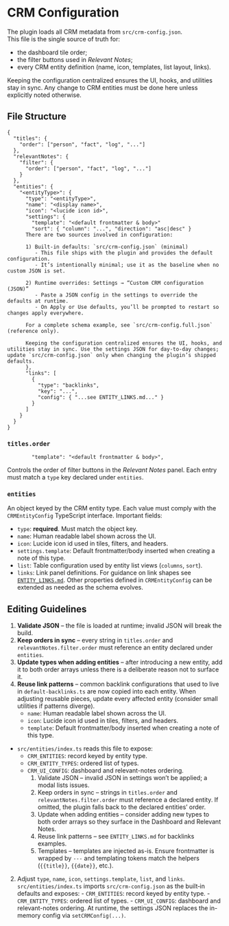 # CRM Configuration

The plugin loads all CRM metadata from `src/crm-config.json`.  
This file is the single source of truth for:

- the dashboard tile order;
- the filter buttons used in _Relevant Notes_;
- every CRM entity definition (name, icon, templates, list layout, links).

Keeping the configuration centralized ensures the UI, hooks, and utilities stay in sync. Any change to CRM entities must be done here unless explicitly noted otherwise.

## File Structure

```jsonc
{
  "titles": {
    "order": ["person", "fact", "log", "..."]
  },
  "relevantNotes": {
    "filter": {
      "order": ["person", "fact", "log", "..."]
    }
  },
  "entities": {
    "<entityType>": {
      "type": "<entityType>",
      "name": "<display name>",
      "icon": "<lucide icon id>",
      "settings": {
        "template": "<default frontmatter & body>"
        "sort": { "column": "...", "direction": "asc|desc" }
      There are two sources involved in configuration:

      1) Built‑in defaults: `src/crm-config.json` (minimal)
         - This file ships with the plugin and provides the default configuration.
         - It’s intentionally minimal; use it as the baseline when no custom JSON is set.

      2) Runtime overrides: Settings → “Custom CRM configuration (JSON)”
         - Paste a JSON config in the settings to override the defaults at runtime.
         - On Apply or Use defaults, you’ll be prompted to restart so changes apply everywhere.

      For a complete schema example, see `src/crm-config.full.json` (reference only).

      Keeping the configuration centralized ensures the UI, hooks, and utilities stay in sync. Use the settings JSON for day‑to‑day changes; update `src/crm-config.json` only when changing the plugin’s shipped defaults.
      },
      "links": [
        {
          "type": "backlinks",
          "key": "...",
          "config": { "...see ENTITY_LINKS.md..." }
        }
      ]
    }
  }
}
```

### `titles.order`

            "template": "<default frontmatter & body>",

Controls the order of filter buttons in the _Relevant Notes_ panel. Each entry must match a `type` key declared under `entities`.

### `entities`

An object keyed by the CRM entity type. Each value must comply with the `CRMEntityConfig` TypeScript interface. Important fields:

- `type`: **required**. Must match the object key.
- `name`: Human readable label shown across the UI.
- `icon`: Lucide icon id used in tiles, filters, and headers.
- `settings.template`: Default frontmatter/body inserted when creating a note of this type.
- `list`: Table configuration used by entity list views (`columns`, `sort`).
- `links`: Link panel definitions. For guidance on link shapes see [`ENTITY_LINKS.md`](./ENTITY_LINKS.md).
  Other properties defined in `CRMEntityConfig` can be extended as needed as the schema evolves.

## Editing Guidelines

1. **Validate JSON** – the file is loaded at runtime; invalid JSON will break the build.
2. **Keep orders in sync** – every string in `titles.order` and `relevantNotes.filter.order` must reference an entity declared under `entities`.
3. **Update types when adding entities** – after introducing a new entity, add it to both order arrays unless there is a deliberate reason not to surface it.
4. **Reuse link patterns** – common backlink configurations that used to live in `default-backlinks.ts` are now copied into each entity. When adjusting reusable pieces, update every affected entity (consider small utilities if patterns diverge).
   - `name`: Human readable label shown across the UI.
   - `icon`: Lucide icon id used in tiles, filters, and headers.
   - `template`: Default frontmatter/body inserted when creating a note of this type.

- `src/entities/index.ts` reads this file to expose:
  - `CRM_ENTITIES`: record keyed by entity type.
  - `CRM_ENTITY_TYPES`: ordered list of types.
  - `CRM_UI_CONFIG`: dashboard and relevant-notes ordering.
    1. Validate JSON – invalid JSON in settings won’t be applied; a modal lists issues.
    2. Keep orders in sync – strings in `titles.order` and `relevantNotes.filter.order` must reference a declared entity. If omitted, the plugin falls back to the declared entities’ order.
    3. Update when adding entities – consider adding new types to both order arrays so they surface in the Dashboard and Relevant Notes.
    4. Reuse link patterns – see `ENTITY_LINKS.md` for backlinks examples.
    5. Templates – templates are injected as-is. Ensure frontmatter is wrapped by `---` and templating tokens match the helpers (`{{title}}`, `{{date}}`, etc.).

2. Adjust `type`, `name`, `icon`, `settings.template`, `list`, and `links`.
   `src/entities/index.ts` imports `src/crm-config.json` as the built‑in defaults and exposes: - `CRM_ENTITIES`: record keyed by entity type. - `CRM_ENTITY_TYPES`: ordered list of types. - `CRM_UI_CONFIG`: dashboard and relevant-notes ordering.
   At runtime, the settings JSON replaces the in-memory config via `setCRMConfig(...)`.
